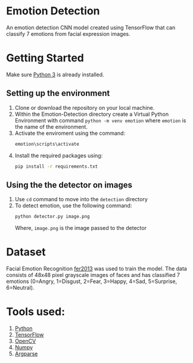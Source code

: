 # Emotion Detection
An emotion detection CNN model created using TensorFlow that can classify 7 emotions from facial expression images.

# Getting Started
Make sure [Python 3](https://www.python.org/downloads/) is already installed.

## Setting up the environment
 1. Clone or download the repository on your local machine.
 2. Within the Emotion-Detection directory create a Virtual Python Environment with command `python -m venv emotion` where `emotion` is the name of the environment.
 3. Activate the enviroment using the command:
      ```bash
      emotion\scripts\activate
      ```
 4. Install the required packages using:
      ```bash
      pip install -r requirements.txt
      ```
      
## Using the the detector on images
 1. Use `cd` command to move into the `detection` directory
 2. To detect emotion, use the following command:
    ```bash
    python detector.py image.png
    ```
    Where, `image.png` is the image passed to the detector
    
# Dataset
Facial Emotion Recognition [fer2013](https://www.kaggle.com/msambare/fer2013) was used to train the model.
The data consists of 48x48 pixel grayscale images of faces and has classified 7 emotions (0=Angry, 1=Disgust, 2=Fear, 3=Happy, 4=Sad, 5=Surprise, 6=Neutral).
    
# Tools used:
1. [Python](https://www.python.org/downloads/) 
2. [TensorFlow](https://www.tensorflow.org/)
3. [OpenCV](https://opencv.org/)
4. [Numpy](https://numpy.org/)
5. [Argparse](https://docs.python.org/3/library/argparse.html)
    
